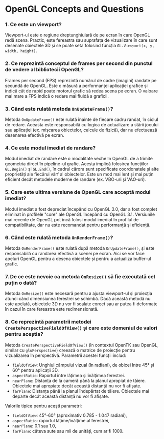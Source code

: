 # OpenGL Concepts and Questions

### 1. Ce este un viewport?
Viewport-ul este o regiune dreptunghiulară de pe ecran în care OpenGL redă scena. Practic, este fereastra sau suprafața de vizualizare în care sunt desenate obiectele 3D și se poate seta folosind funcția `GL.Viewport(x, y, width, height)`.

### 2. Ce reprezintă conceptul de frames per second din punctul de vedere al bibliotecii OpenGL?
Frames per second (FPS) reprezintă numărul de cadre (imagini) randate pe secundă de OpenGL. Este o măsură a performanței aplicației grafice și indică cât de rapid poate motorul grafic să redea scena pe ecran. O valoare mai mare a FPS indică o redare mai fluidă a graficii.

### 3. Când este rulată metoda `OnUpdateFrame()`?
Metoda `OnUpdateFrame()` este rulată înainte de fiecare cadru randat, în ciclul de redare. Aceasta este responsabilă cu logica de actualizare a stării jocului sau aplicației (ex. mișcarea obiectelor, calcule de fizică), dar nu efectuează desenarea efectivă pe ecran.

### 4. Ce este modul imediat de randare?
Modul imediat de randare este o modalitate veche în OpenGL de a trimite geometria direct în pipeline-ul grafic. Acesta implică folosirea funcțiilor `GL.Begin()` și `GL.End()`, în cadrul cărora sunt specificate coordonatele și alte proprietăți ale fiecărui vârf al obiectelor. Este un mod mai lent și mai puțin eficient decât metodele moderne de randare (ex. VBO-uri și VAO-uri).

### 5. Care este ultima versiune de OpenGL care acceptă modul imediat?
Modul imediat a fost depreciat începând cu OpenGL 3.0, dar a fost complet eliminat în profilele "core" ale OpenGL începând cu OpenGL 3.1. Versiunile mai recente de OpenGL pot încă folosi modul imediat în profilul de compatibilitate, dar nu este recomandat pentru performanță și eficiență.

### 6. Când este rulată metoda `OnRenderFrame()`?
Metoda `OnRenderFrame()` este rulată după metoda `OnUpdateFrame()`, și este responsabilă cu randarea efectivă a scenei pe ecran. Aici se vor face apeluri OpenGL pentru a desena obiectele și pentru a actualiza buffer-ul grafic.

### 7. De ce este nevoie ca metoda `OnResize()` să fie executată cel puțin o dată?
Metoda `OnResize()` este necesară pentru a ajusta viewport-ul și proiecția atunci când dimensiunea ferestrei se schimbă. Dacă această metodă nu este apelată, obiectele 3D nu vor fi scalate corect sau ar putea fi deformate în cazul în care fereastra este redimensionată.

### 8. Ce reprezintă parametrii metodei `CreatePerspectiveFieldOfView()` și care este domeniul de valori pentru aceștia?
Metoda `CreatePerspectiveFieldOfView()` (în contextul OpenTK sau OpenGL, similar cu `gluPerspective`) creează o matrice de proiecție pentru vizualizarea în perspectivă. Parametrii acestei funcții includ:
- `fieldOfView`: Unghiul câmpului vizual (în radiani), de obicei între 45° și 60° pentru aplicații 3D.
- `aspectRatio`: Raportul între lățimea și înălțimea ferestrei.
- `nearPlane`: Distanța de la cameră până la planul apropiat de tăiere. Obiectele mai apropiate decât această distanță nu vor fi afișate.
- `farPlane`: Distanța până la planul îndepărtat de tăiere. Obiectele mai departe decât această distanță nu vor fi afișate.

Valorile tipice pentru acești parametri:
- `fieldOfView`: 45°-60° (aproximativ 0.785 - 1.047 radiani),
- `aspectRatio`: raportul lățime/înălțime al ferestrei,
- `nearPlane`: 0.1 sau 1.0,
- `farPlane`: câteva sute sau mii de unități, cum ar fi 1000.

